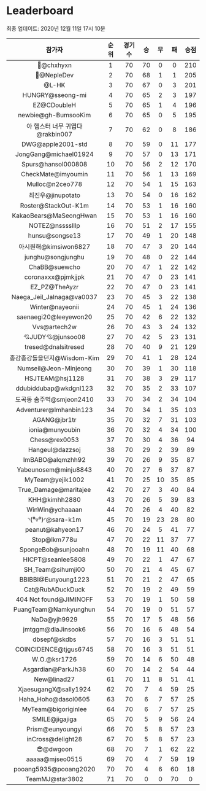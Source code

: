 # Leaderboard
최종 업데이트: 2020년 12월 11일 17시 10분




| 참가자 | 순위 | 경기수 | 승 | 무 | 패 | 승점 |
|:---:|:---:|:---:|:---:|:---:|:---:|:---:|
| 👑@chxhyxn | 1 | 70 | 70 | 0 | 0 | 210 |
| 💸@NepleDev | 2 | 70 | 68 | 1 | 1 | 205 |
| @L-HK | 3 | 70 | 67 | 0 | 3 | 201 |
| HUNGRY@sseong-mi | 4 | 70 | 65 | 2 | 3 | 197 |
| EZ@CDoubleH | 5 | 70 | 65 | 1 | 4 | 196 |
| newbie@gh-BumsooKim | 6 | 70 | 65 | 0 | 5 | 195 |
| 아 햄스터 너무 귀엽다@rakbin007 | 7 | 70 | 62 | 0 | 8 | 186 |
| DWG@apple2001-std | 8 | 70 | 59 | 0 | 11 | 177 |
| JongGang@michael01924 | 9 | 70 | 57 | 0 | 13 | 171 |
| Spurs@hansol000808 | 10 | 70 | 56 | 2 | 12 | 170 |
| CheckMate@imyoumin | 11 | 70 | 56 | 1 | 13 | 169 |
| Mulloc@n2ceo778 | 12 | 70 | 54 | 1 | 15 | 163 |
| 최진우@jinupotato | 13 | 70 | 54 | 0 | 16 | 162 |
| Roster@StackOut-K1m | 14 | 70 | 53 | 1 | 16 | 160 |
| KakaoBears@MaSeongHwan | 15 | 70 | 53 | 1 | 16 | 160 |
| NOTEZ@nsssslllp | 16 | 70 | 51 | 2 | 17 | 155 |
| hunsu@songse13 | 17 | 70 | 49 | 1 | 20 | 148 |
| 아시원해@kimsiwon6827 | 18 | 70 | 47 | 3 | 20 | 144 |
| junghu@songjunghu | 19 | 70 | 48 | 0 | 22 | 144 |
| ChaBB@suewcho | 20 | 70 | 47 | 1 | 22 | 142 |
| coronaxxx@pjmkjjpk | 21 | 70 | 47 | 0 | 23 | 141 |
| EZ_PZ@TheAyzr | 22 | 70 | 47 | 0 | 23 | 141 |
| Naega_Jeil_Jalnaga@va0037 | 23 | 70 | 45 | 3 | 22 | 138 |
| Winter@nayeonii | 24 | 70 | 45 | 1 | 24 | 136 |
| saenaegi20@leeyewon20 | 25 | 70 | 42 | 6 | 22 | 132 |
| Vvs@artech2w | 26 | 70 | 43 | 3 | 24 | 132 |
| 💘JUDY💘@junsoo08 | 27 | 70 | 42 | 5 | 23 | 131 |
| tresed@dnalsitresed | 28 | 70 | 40 | 9 | 21 | 129 |
| 종강종강돌을던지@Wisdom-Kim | 29 | 70 | 41 | 1 | 28 | 124 |
| Numseil@Jeon-Minjeong | 30 | 70 | 39 | 1 | 30 | 118 |
| HSJTEAM@hsj1128 | 31 | 70 | 38 | 3 | 29 | 117 |
| ddubiddubap@wkdgnl123 | 32 | 70 | 35 | 2 | 33 | 107 |
| 도곡동 솜주먹@smjeon2410 | 33 | 70 | 34 | 2 | 34 | 104 |
| Adventurer@Imhanbin123 | 34 | 70 | 34 | 1 | 35 | 103 |
| AGANG@jbr1tr | 35 | 70 | 32 | 7 | 31 | 103 |
| ionia@munyoubin | 36 | 70 | 32 | 4 | 34 | 100 |
| Chess@rex0053 | 37 | 70 | 30 | 4 | 36 | 94 |
| Hangeul@dazzsoj | 38 | 70 | 29 | 2 | 39 | 89 |
| ImBABO@alqmzhh92 | 39 | 70 | 26 | 9 | 35 | 87 |
| Yabeunosem@minju8843 | 40 | 70 | 27 | 6 | 37 | 87 |
| MyTeam@yejik1002 | 41 | 70 | 25 | 10 | 35 | 85 |
| True_Damage@maritajee | 42 | 70 | 27 | 3 | 40 | 84 |
| KHH@kimhh2880 | 43 | 70 | 26 | 5 | 39 | 83 |
| WinWin@ychaaaan | 44 | 70 | 26 | 4 | 40 | 82 |
| ◝(⁰▿⁰)◜@sara-k1m | 45 | 70 | 19 | 23 | 28 | 80 |
| peanut@kahyeon17 | 46 | 70 | 24 | 5 | 41 | 77 |
| Stop@lkm778u | 47 | 70 | 22 | 11 | 37 | 77 |
| SpongeBob@sunjooahn | 48 | 70 | 19 | 11 | 40 | 68 |
| HICPT@seanlee5808 | 49 | 70 | 22 | 1 | 47 | 67 |
| SH_Team@sihumji00 | 50 | 70 | 21 | 4 | 45 | 67 |
| BBIBBI@Eunyoung1223 | 51 | 70 | 21 | 2 | 47 | 65 |
| Cat@RubADuckDuck | 52 | 70 | 19 | 2 | 49 | 59 |
| 404 Not found@JIMINOFF | 53 | 70 | 19 | 1 | 50 | 58 |
| PuangTeam@Namkyunghun | 54 | 70 | 19 | 0 | 51 | 57 |
| NaDa@yjh9929 | 55 | 70 | 17 | 5 | 48 | 56 |
| jmtggm@dlaJinsook6 | 56 | 70 | 16 | 6 | 48 | 54 |
| dbsepf@skdbs | 57 | 70 | 16 | 3 | 51 | 51 |
| COINCIDENCE@tjgus6745 | 58 | 70 | 16 | 3 | 51 | 51 |
| W.O.@ksr1726 | 59 | 70 | 14 | 6 | 50 | 48 |
| Asgardian@ParkJh38 | 60 | 70 | 14 | 2 | 54 | 44 |
| New@linad27 | 61 | 70 | 11 | 8 | 51 | 41 |
| XjaesugangX@sally1924 | 62 | 70 | 7 | 4 | 59 | 25 |
| Haha_Hoho@dasol0605 | 63 | 70 | 6 | 7 | 57 | 25 |
| MyTeam@bigoriginlee | 64 | 70 | 6 | 7 | 57 | 25 |
| SMILE@jigajiga | 65 | 70 | 5 | 9 | 56 | 24 |
| Prism@eunyoungyi | 66 | 70 | 5 | 8 | 57 | 23 |
| inCross@delight28 | 67 | 70 | 5 | 8 | 57 | 23 |
| 😎@dwgoon | 68 | 70 | 7 | 1 | 62 | 22 |
| aaaaa@mjseo0515 | 69 | 70 | 4 | 7 | 59 | 19 |
| pooang5935@pooang2020 | 70 | 70 | 4 | 6 | 60 | 18 |
| TeamMJ@star3802 | 71 | 70 | 0 | 0 | 70 | 0 |